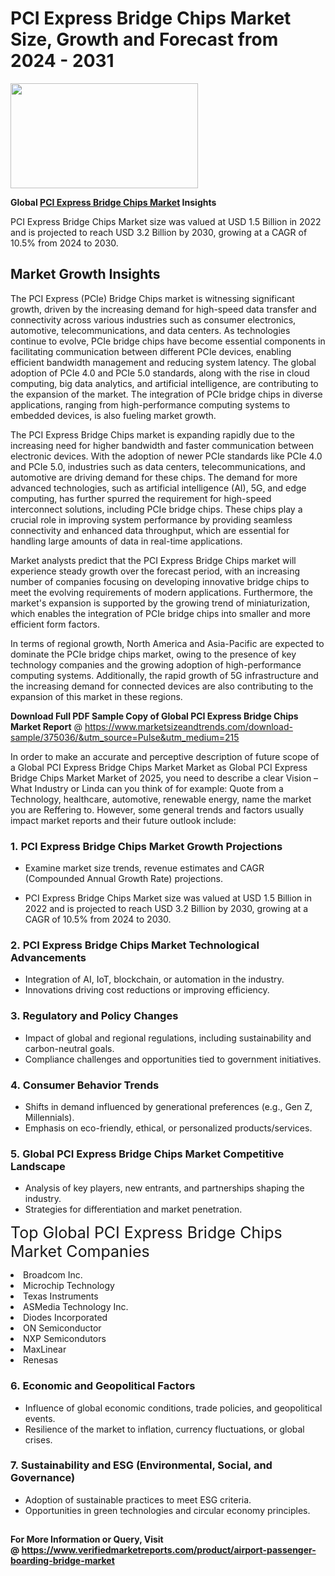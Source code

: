 <H1>PCI Express Bridge Chips Market Size, Growth and Forecast from 2024 - 2031</H1><img class="aligncenter size-medium wp-image-584254" src="https://thirdeyenews.in/wp-content/uploads/2024/09/Global-Market-Research-300x168.jpeg" alt="" width="300" height="168" /><p><strong>Global&nbsp;<a href="https://www.marketsizeandtrends.com/download-sample/375036/&amp;utm_source=Pulse&amp;utm_medium=215">PCI Express Bridge Chips Market</a> Insights</strong></p><p>PCI Express Bridge Chips Market size was valued at USD 1.5 Billion in 2022 and is projected to reach USD 3.2 Billion by 2030, growing at a CAGR of 10.5% from 2024 to 2030.</p><p><h2>Market Growth Insights</h2> The PCI Express (PCIe) Bridge Chips market is witnessing significant growth, driven by the increasing demand for high-speed data transfer and connectivity across various industries such as consumer electronics, automotive, telecommunications, and data centers. As technologies continue to evolve, PCIe bridge chips have become essential components in facilitating communication between different PCIe devices, enabling efficient bandwidth management and reducing system latency. The global adoption of PCIe 4.0 and PCIe 5.0 standards, along with the rise in cloud computing, big data analytics, and artificial intelligence, are contributing to the expansion of the market. The integration of PCIe bridge chips in diverse applications, ranging from high-performance computing systems to embedded devices, is also fueling market growth. <p>The PCI Express Bridge Chips market is expanding rapidly due to the increasing need for higher bandwidth and faster communication between electronic devices. With the adoption of newer PCIe standards like PCIe 4.0 and PCIe 5.0, industries such as data centers, telecommunications, and automotive are driving demand for these chips. The demand for more advanced technologies, such as artificial intelligence (AI), 5G, and edge computing, has further spurred the requirement for high-speed interconnect solutions, including PCIe bridge chips. These chips play a crucial role in improving system performance by providing seamless connectivity and enhanced data throughput, which are essential for handling large amounts of data in real-time applications.</p> <p>Market analysts predict that the PCI Express Bridge Chips market will experience steady growth over the forecast period, with an increasing number of companies focusing on developing innovative bridge chips to meet the evolving requirements of modern applications. Furthermore, the market's expansion is supported by the growing trend of miniaturization, which enables the integration of PCIe bridge chips into smaller and more efficient form factors.</p> <p>In terms of regional growth, North America and Asia-Pacific are expected to dominate the PCIe bridge chips market, owing to the presence of key technology companies and the growing adoption of high-performance computing systems. Additionally, the rapid growth of 5G infrastructure and the increasing demand for connected devices are also contributing to the expansion of this market in these regions.</p> </p><p><span class=""><strong>Download Full PDF Sample Copy of Global PCI Express Bridge Chips Market Report</strong> @ <a href="https://www.marketsizeandtrends.com/download-sample/375036/&amp;utm_source=Pulse&amp;utm_medium=215" target="_blank">https://www.marketsizeandtrends.com/download-sample/375036/&amp;utm_source=Pulse&amp;utm_medium=215</a></span></p><p>In order to make an accurate and perceptive description of future scope of a Global&nbsp;PCI Express Bridge Chips Market Market as Global&nbsp;PCI Express Bridge Chips Market Market of 2025, you need to describe a clear Vision &ndash; What Industry or Linda can you think of for example: Quote from a Technology, healthcare, automotive, renewable energy, name the market you are Reffering to. However, some general trends and factors usually impact market reports and their future outlook include:</p><h3>1.&nbsp;<strong>PCI Express Bridge Chips Market Growth Projections</strong></h3><ul><li>Examine market size trends, revenue estimates and CAGR (Compounded Annual Growth Rate) projections.</li><li><p>PCI Express Bridge Chips Market size was valued at USD 1.5 Billion in 2022 and is projected to reach USD 3.2 Billion by 2030, growing at a CAGR of 10.5% from 2024 to 2030.</p></li></ul><h3>2.&nbsp;<strong>PCI Express Bridge Chips Market Technological Advancements</strong></h3><ul><li>Integration of AI, IoT, blockchain, or automation in the industry.</li><li>Innovations driving cost reductions or improving efficiency.</li></ul><h3>3.&nbsp;<strong>Regulatory and Policy Changes</strong></h3><ul><li>Impact of global and regional regulations, including sustainability and carbon-neutral goals.</li><li>Compliance challenges and opportunities tied to government initiatives.</li></ul><h3>4.&nbsp;<strong>Consumer Behavior Trends</strong></h3><ul><li>Shifts in demand influenced by generational preferences (e.g., Gen Z, Millennials).</li><li>Emphasis on eco-friendly, ethical, or personalized products/services.</li></ul><h3>5.&nbsp;<strong>Global PCI Express Bridge Chips Market Competitive Landscape</strong></h3><ul><li>Analysis of key players, new entrants, and partnerships shaping the industry.</li><li>Strategies for differentiation and market penetration.</li></ul><p data-pm-slice="1 1 []"><span style="color: inherit; font-family: inherit; font-size: 25px;">Top Global PCI Express Bridge Chips Market Companies</span></p><div class="" data-test-id=""><p><li>Broadcom Inc.</li><li> Microchip Technology</li><li> Texas Instruments</li><li> ASMedia Technology Inc.</li><li> Diodes Incorporated</li><li> ON Semiconductor</li><li> NXP Semicondutors</li><li> MaxLinear</li><li> Renesas</li></p></div><h3>6.&nbsp;<strong>Economic and Geopolitical Factors</strong></h3><ul><li>Influence of global economic conditions, trade policies, and geopolitical events.</li><li>Resilience of the market to inflation, currency fluctuations, or global crises.</li></ul><h3>7.&nbsp;<strong>Sustainability and ESG (Environmental, Social, and Governance)</strong></h3><ul><li>Adoption of sustainable practices to meet ESG criteria.</li><li>Opportunities in green technologies and circular economy principles.</li></ul><h2><strong style="font-size: 14px;">For More Information or Query, Visit @&nbsp;</strong><a style="background-color: #ffffff; font-size: 14px;" href="https://www.marketsizeandtrends.com/report/pci-express-bridge-chips-market/" target="_blank">https://www.verifiedmarketreports.com/product/airport-passenger-boarding-bridge-market</a></h2>
